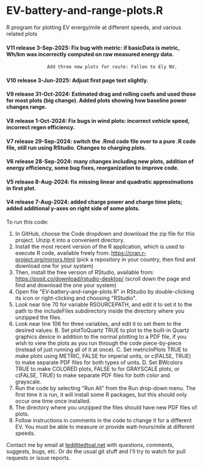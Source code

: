 # EV-battery-and-range-plots.R
R program for plotting EV energy/mile at different speeds, and various related plots

#### V11 release 3-Sep-2025: Fix bug with metric: if basicData is metric, Wh/km was incorrectly computed on raw measured energy data.
                   Add three new plots for route: Fallon to Ely NV.
#### V10 release 3-Jun-2025: Adjust first page text slightly.
#### V9 release 31-Oct-2024: Estimated drag and rolling coefs and used those for most plots (big change). Added plots showing how baseline power changes range.
#### V8 release 1-Oct-2024: Fix bugs in wind plots: incorrect vehicle speed, incorrect regen efficiency.
#### V7 release 29-Sep-2024: switch the .Rmd code file over to a pure .R code file, still run using RStudio. Changes to charging plots.
#### V6 release 28-Sep-2024: many changes including new plots, addition of energy efficiency, some bug fixes, reorganization to improve code.
#### V5 release 8-Aug-2024: fix missing linear and quadratic approximations in first plot.
#### V4 release 7-Aug-2024: added charge power and charge time plots; added additional y-axes on right side of some plots.

To run this code:

1. In GitHub, choose the Code dropdown and download the zip file for this project. Unzip it into a convenient directory.
2. Install the most recent version of the R application, which is used to execute R code, available freely from:
        https://cran.r-project.org/mirrors.html
        (pick a repository in your country, then find and download one for your system)
3. Then, install the free version of RStudio, available from:
        https://posit.co/download/rstudio-desktop/
        (scroll down the page and find and download the one your system)
4. Open file "EV-battery-and-range-plots.R" in RStudio by double-clicking its icon or right-clicking and choosing "RStudio".
5. Look near line 70 for variable RSOURCEPATH, and edit it to set it to the path to the includeFiles subdirectory inside the directory where you unzipped the files.
6. Look near line 106 for three variables, and edit it to set them to the desired values:
   B. Set plotToQuartz TRUE to plot to the built-in Quartz graphics device in addition to the normal plotting to a PDF file, if you wish to view the plots as you run through the code piece-by-piece (instead of just running all of it at once).
   C. Set metricInPlots TRUE to make plots using METRIC, FALSE for imperial units, or c(FALSE, TRUE) to make separate PDF files for both types of units.
   D. Set BWcolors TRUE to make COLORED plots, FALSE to for GRAYSCALE plots, or c(FALSE, TRUE) to make separate PDF files for both color and grayscale.
6. Run the code by selecting "Run All" from the Run drop-down menu. The first time it is run, it will install some R packages, but this should only occur one time once installed.
7. The directory where you unzipped the files should have new PDF files of plots.
8. Follow instructions in comments in the code to change it for a different EV. You must be able to measure or provide watt-hours/mile at different speeds.

Contact me by email at ted@tedtoal.net with questions, comments, suggests, bugs, etc.  Or do the usual git stuff and I'll try to watch for pull requests or issue reports.
